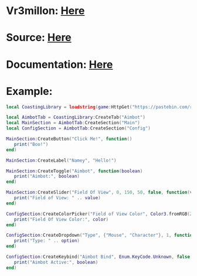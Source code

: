 # Vr3millon: <a href="https://v3rmillion.net/showthread.php?pid=7590437#pid7590437" target="_blank">Here</a> 

# Source: <a href="https://pastebin.com/raw/3gQQtaKX" target="_blank">Here</a> 

# Documentation: <a href="https://pastebin.com/raw/7HkS6SBJ" target="_blank">Here</a> 

# Example:
```lua
local CoastingLibrary = loadstring(game:HttpGet("https://pastebin.com/raw/3gQQtaKX"))()

local AimbotTab = CoastingLibrary:CreateTab("Aimbot")
local MainSection = AimbotTab:CreateSection("Main")
local ConfigSection = AimbotTab:CreateSection("Config")

MainSection:CreateButton("Click Me!", function()
   print("Boo!")    
end)

MainSection:CreateLabel("Namey", "Hello!")

MainSection:CreateToggle("Aimbot", function(boolean)
   print("Aimbot:", boolean)
end)

MainSection:CreateSlider("Field Of View", 0, 150, 50, false, function(value)
   print("Field of View: " .. value)
end)

ConfigSection:CreateColorPicker("Field of View Color", Color3.fromRGB(255, 255, 255), function(color)
   print("Field Of View Color:", color)
end)

ConfigSection:CreateDropdown("Type", {"Mouse", "Character"}, 1, function(option)
   print("Type: " .. option)
end)

ConfigSection:CreateKeybind("Aimbot Bind", Enum.KeyCode.Unknown, false, true, function(boolean)
   print("Aimbot Active:", boolean)
end)
```

